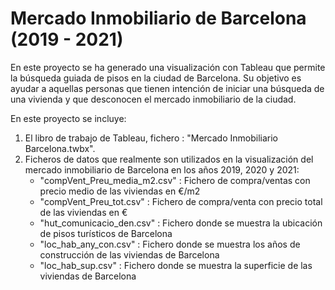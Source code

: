 # Mercado Inmobiliario de Barcelona (2019 - 2021) 
En este proyecto se ha generado una visualización con Tableau que permite la búsqueda guiada de pisos en la 
ciudad de Barcelona. Su objetivo es ayudar a aquellas personas que tienen intención de iniciar una búsqueda de una vivienda
y que desconocen el mercado inmobiliario de la ciudad.

En este proyecto se incluye: 
1) El libro de trabajo de Tableau, fichero : "Mercado Inmobiliario Barcelona.twbx".
2) Ficheros de datos que realmente son utilizados en la visualización del mercado inmobiliario de Barcelona en los años 2019, 2020 y 2021:   
   * "compVent_Preu_media_m2.csv" : Fichero de compra/ventas con precio medio de las viviendas en €/m2
   * "compVent_Preu_tot.csv"      : Fichero de compra/venta con precio total de las viviendas en €
   * "hut_comunicacio_den.csv"    : Fichero donde se muestra la ubicación de pisos turísticos de Barcelona
   * "loc_hab_any_con.csv"        : Fichero donde se muestra los años de construcción de las viviendas de Barcelona  
   * "loc_hab_sup.csv"            : Fichero donde se muestra la superficie de las viviendas de Barcelona
     
